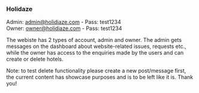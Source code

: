 <h3>Holidaze</h3>

Admin: admin@holidiaze.com - Pass: test1234 <br />
Owner: owner@holidiaze.com - Pass: test1234

The webiste has 2 types of account, admin and owner. The admin gets messages on the dashboard about website-related issues, requests etc., while the owner has access to the enquiries made by the users and can create or delete hotels.

Note: to test delete functionality please create a new post/message first, the current content has showcase purposes and is to be left like it is. 
Thank you!
